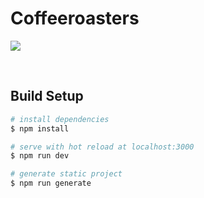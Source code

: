 # Coffeeroasters

![](https://res.cloudinary.com/dz209s6jk/image/upload/v1611933180/Challenges/nq94jwosne8ahc2eyslv.jpg)

<br>

## Build Setup

```bash
# install dependencies
$ npm install

# serve with hot reload at localhost:3000
$ npm run dev

# generate static project
$ npm run generate
```
